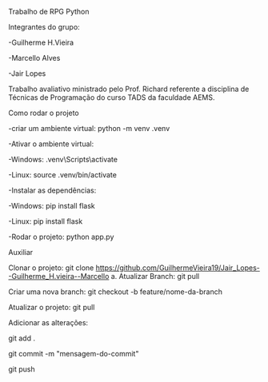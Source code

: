 Trabalho de RPG Python

Integrantes do grupo:

-Guilherme H.Vieira

-Marcello Alves

-Jair Lopes

Trabalho avaliativo ministrado pelo Prof. Richard referente a disciplina de Técnicas de Programação do curso TADS da faculdade AEMS.

Como rodar o projeto

-criar um ambiente virtual: python -m venv .venv

-Ativar o ambiente virtual:

-Windows: .venv\Scripts\activate

-Linux: source .venv/bin/activate

-Instalar as dependências:

-Windows: pip install flask

-Linux: pip install flask

-Rodar o projeto: python app.py

Auxiliar

Clonar o projeto: git clone https://github.com/GuilhermeVieira19/Jair_Lopes--Guilherme_H.vieira--Marcello a. Atualizar Branch: git pull

Criar uma nova branch: git checkout -b feature/nome-da-branch

Atualizar o projeto: git pull

Adicionar as alterações:

git add .

git commit -m "mensagem-do-commit"

git push

